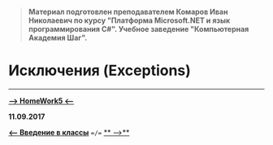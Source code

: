 > **Материал подготовлен преподавателем Комаров Иван Николаевич по курсу "Платформа Microsoft.NET и язык программирования С#". Учебное заведение "Компьютерная Академия Шаг".**

Исключения (Exceptions)
===



***

[**-->     HomeWork5     <--**]()

**11.09.2017**

[**<-- Введение в классы**](https://github.com/SuvStreet/IT_Step_C_Sharp/blob/master/ClassWork/Day4/README.md#Введение-в-классы) `=/=` [** -->**]()
